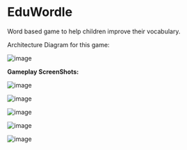 # EduWordle
Word based game to help children improve their vocabulary.

Architecture Diagram for this game:


![image](https://github.com/user-attachments/assets/1ed0d176-a10b-43b1-8f65-e30b1fcb3357)

**Gameplay ScreenShots:**


![image](https://github.com/user-attachments/assets/02c9f689-b5a9-4d60-a90f-b83430633e64)

![image](https://github.com/user-attachments/assets/9430b9b9-d216-4e72-aa92-fdcf37a570c8)

![image](https://github.com/user-attachments/assets/fa8c5398-d7b6-4616-a46b-c1cbe9be7b64)

![image](https://github.com/user-attachments/assets/2d6dbc3a-6c94-4716-a26c-ac6c3288e8c9)

![image](https://github.com/user-attachments/assets/d6c6c4e3-7f33-4ad6-86f6-da91c1eff667)




